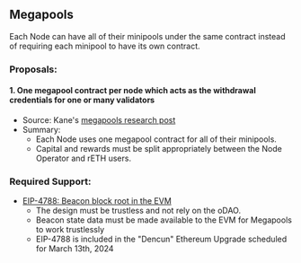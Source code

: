 ## Megapools

Each Node can have all of their minipools under the same contract instead of requiring each minipool to have its own contract.

### Proposals:

#### 1. One megapool contract per node which acts as the withdrawal credentials for one or many validators

- Source: Kane's [megapools research post](https://github.com/rocket-pool/rocketpool-research/blob/master/Megapools/megapools.md)
- Summary:
    - Each Node uses one megapool contract for all of their minipools.
    - Capital and rewards must be split appropriately between the Node Operator and rETH users.

### Required Support:

- [EIP-4788: Beacon block root in the EVM](https://eips.ethereum.org/EIPS/eip-4788)
  - The design must be trustless and not rely on the oDAO.
  - Beacon state data must be made available to the EVM for Megapools to work trustlessly
  - EIP-4788 is included in the "Dencun" Ethereum Upgrade scheduled for March 13th, 2024
